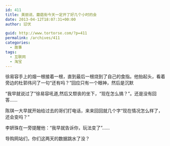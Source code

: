 ```yaml
---
id: 411
title: 美丽说、蘑菇街今天一定开了好几个小时的会
date: 2013-04-12T18:07:31+00:00
author: 愆伏

guid: http://www.tortorse.com/?p=411
permalink: /archives/411
categories:
  - 故事
tags:
  - 互联网
  - 淘宝
---
```

徐易容手上的烟一根接着一根，直到最后一根烧到了自己的食指。他抬起头，看着旁边的杜郭伟问了一句“还有吗？”回应只有一个眼神，然后是沉默
  
“我早就说过了”徐易容吼道,然后又颓丧的坐下，“现在怎么搞？”。还是没有回答……

陈琪一大早就开始给过去的哥们打电话，来来回回就几个字“现在情况怎么样了，还会变吗？”
  
李妍珠在一旁提醒他：“我早就告诉你，玩法变了”……

导购网站们，你们这两天的数据跳水了没？